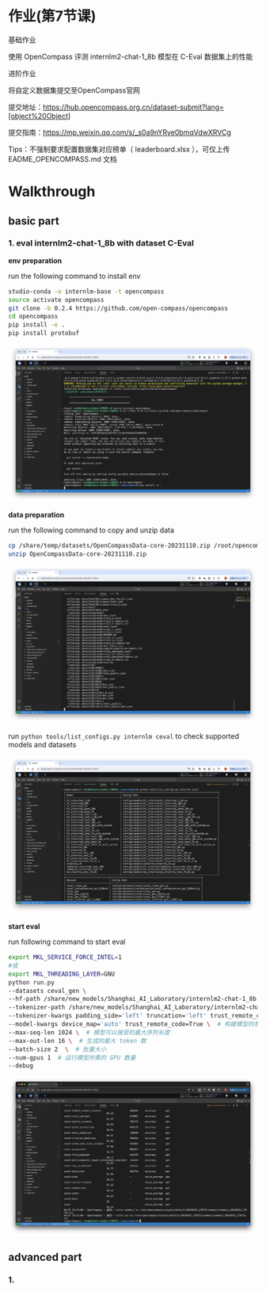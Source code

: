 # 作业(第7节课)

基础作业

使用 OpenCompass 评测 internlm2-chat-1_8b 模型在 C-Eval 数据集上的性能

进阶作业

将自定义数据集提交至OpenCompass官网

提交地址：https://hub.opencompass.org.cn/dataset-submit?lang=[object%20Object]

提交指南：https://mp.weixin.qq.com/s/_s0a9nYRye0bmqVdwXRVCg

Tips：不强制要求配置数据集对应榜单（ leaderboard.xlsx ），可仅上传 EADME_OPENCOMPASS.md 文档

# Walkthrough

## basic part

### 1. eval internlm2-chat-1_8b with dataset C-Eval

**env preparation**

run the following command to install env
```bash
studio-conda -o internlm-base -t opencompass
source activate opencompass
git clone -b 0.2.4 https://github.com/open-compass/opencompass
cd opencompass
pip install -e .
pip install protobuf
```

![](images/env.png)

**data preparation**

run the following command to copy and unzip data

```bash
cp /share/temp/datasets/OpenCompassData-core-20231110.zip /root/opencompass/
unzip OpenCompassData-core-20231110.zip
```

![](images/unzip.png)

run `python tools/list_configs.py internlm ceval` to check supported models and datasets

![](images/support.png)

**start eval**

run following command to start eval

```bash
export MKL_SERVICE_FORCE_INTEL=1
#或
export MKL_THREADING_LAYER=GNU
python run.py
--datasets ceval_gen \
--hf-path /share/new_models/Shanghai_AI_Laboratory/internlm2-chat-1_8b \  # HuggingFace 模型路径
--tokenizer-path /share/new_models/Shanghai_AI_Laboratory/internlm2-chat-1_8b \  # HuggingFace tokenizer 路径（如果与模型路径相同，可以省略）
--tokenizer-kwargs padding_side='left' truncation='left' trust_remote_code=True \  # 构建 tokenizer 的参数
--model-kwargs device_map='auto' trust_remote_code=True \  # 构建模型的参数
--max-seq-len 1024 \  # 模型可以接受的最大序列长度
--max-out-len 16 \  # 生成的最大 token 数
--batch-size 2  \  # 批量大小
--num-gpus 1  # 运行模型所需的 GPU 数量
--debug
```

![](images/eval.png)

## advanced part

### 1. 